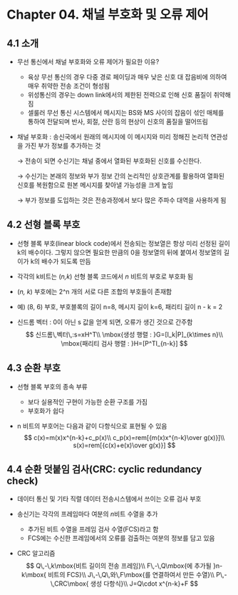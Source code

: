 # Chapter 04. 채널 부호화 및 오류 제어

## 4.1 소개

- 무선 통신에서 채널 부호화와 오류 제어가 필요한 이유?

  - 육상 무선 통신의 경우 다중 경로 페이딩과 매우 낮은 신호 대 잡음비에 의하여 매우 취약한 전송 조건이 형성됨
  - 위성통신의 경우는 down link에서의 제한된 전력으로 인해 신호 품질이 취약해짐
  - 셀룰러 무선 통신 시스템에서 메시지는 BS와 MS 사이의 잡음이 섞인 매체를 통하여 전달되며 반사, 회절, 산란 등의 현상이 신호의 품질을 떨어뜨림

- 채널 부호화 : 송신국에서 원래의 메시지에 이 메시지와 미리 정해진 논리적 연관성을 가진 부가 정보를 추가하는 것

  → 전송이 되면 수신기는 채널 중에서 열화된 부호화된 신호를 수신한다.

  → 수신기는 본래의 정보와 부가 정보 간의 논리적인 상호관계를 활용하여 열화된 신호를 복원함으로 원본 메시지를 찾아낼 가능성을 크게 높임

  → 부가 정보를 도입하는 것은 전송과정에서 보다 많은 주파수 대역을 사용하게 됨

## 4.2 선형 블록 부호

- 선형 블록 부호(linear block code)에서 전송되는 정보열은 항상 미리 선정된 길이 k의 배수이다. 그렇지 않으면 필요한 만큼의 0을 정보열의 뒤에 붙여서 정보열의 길이가 k의 배수가 되도록 만듬

- 각각의 k비트는 (*n,k*) 선형 블록 코드에서 *n* 비트의 부호로 부호화 됨

- (*n, k*) 부호에는 2^n 개의 서로 다른 조합의 부호들이 존재함

- 예) (8, 6) 부호, 부호블록의 길이 n=8, 메시지 길이 k=6, 패리티 길이 n - k = 2

- 신드롬 벡터 : 0이 아닌 s 값을 얻게 되면, 오류가 생긴 것으로 간주함
  $$
  신드롬\,벡터\,:s=xH^T\\
  \mbox{생성 행렬 : }G=[I_k|P]_{k\times n}\\
  \mbox{패리티 검사 행렬 : }H=[P^TI_{n-k}]
  $$

## 4.3 순환 부호

- 선형 블록 부호의 종속 부류

  - 보다 실용적인 구현이 가능한 순환 구조를 가짐
  - 부호화가 쉽다

- n 비트의 부호어는 다음과 같이 다항식으로 표현될 수 있음
  $$
  c(x)=m(x)x^{n-k}+c_p(x)\\
  c_p(x)=rem[{m(x)x^{n-k}\over g(x)}]\\
  s(x)=rem[{c(x)+e(x)\over g(x)}]
  $$

## 4.4 순환 덧붙임 검사(CRC: cyclic redundancy check)

- 데이터 통신 및 기타 직렬 데이터 전송시스템에서 쓰이는 오류 검사 부호
- 송신기는 각각의 프레임마다 여분의 *n*비트 수열을 추가
  - 추가된 비트 수열을 프레임 검사 수열(FCS)라고 함
  - FCS에는 수신한 프레임에서의 오류를 검출하는 여분의 정보를 담고 있음

- CRC 알고리즘
  $$
  Q\,-\,k\mbox{비트 길이의 전송 프레임}\\
  F\,-\,Q\mbox{에 추가될 }n-k\mbox{ 비트의 FCS}\\
  J\,-\,Q\,와\,F\mbox{를 연결하여서 만든 수열}\\
  P\,-\,CRC\mbox{ 생성 다항식}\\
  J=Q\cdot x^{n-k}+F
  $$

